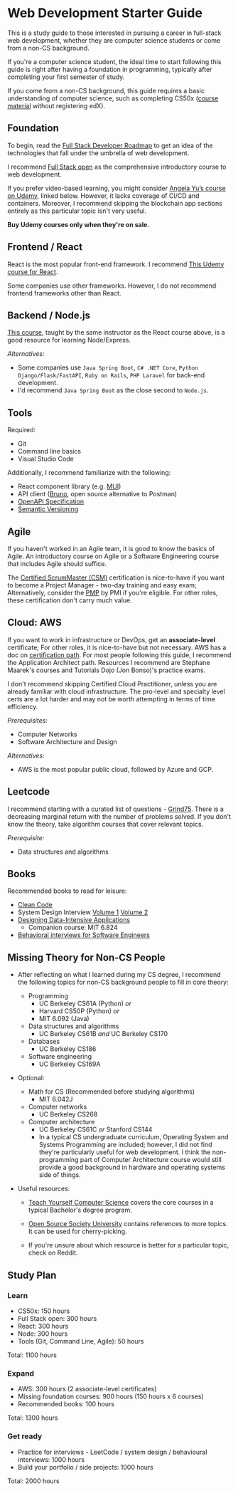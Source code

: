 # Web Development Starter Guide

This is a study guide to those interested in pursuing a career in full-stack web development, whether they are computer science students or come from a non-CS background.

If you're a computer science student, the ideal time to start following this guide is right after having a foundation in programming, typically after completing your first semester of study.

If you come from a non-CS background, this guide requires a basic understanding of computer science, such as completing CS50x ([course material](https://cs50.harvard.edu/x/) without registering edX).

## Foundation

To begin, read the [Full Stack Developer Roadmap](https://roadmap.sh/full-stack) to get an idea of the technologies that fall under the umbrella of web development.

I recommend [Full Stack open](https://fullstackopen.com/en/) as the comprehensive introductory course to web development.

If you prefer video-based learning, you might consider [Angela Yu’s course on Udemy](https://www.udemy.com/course/the-complete-web-development-bootcamp/), linked below. However, it lacks coverage of CI/CD and containers. Moreover, I recommend skipping the blockchain app sections entirely as this particular topic isn't very useful.

**Buy Udemy courses only when they're on sale.**

## Frontend / React

React is the most popular front-end framework. I recommend [This Udemy course for React](https://www.udemy.com/course/react-the-complete-guide-incl-redux/).

Some companies use other frameworks. However, I do not recommend frontend frameworks other than React.

## Backend / Node.js

[This course](https://www.udemy.com/course/nodejs-the-complete-guide/), taught by the same instructor as the React course above, is a good resource for learning Node/Express.

_Alternatives:_

- Some companies use `Java Spring Boot`, `C# .NET Core`, `Python Django/Flask/FastAPI`, `Ruby on Rails`, `PHP Laravel` for back-end development.
- I'd recommend `Java Spring Boot` as the close second to `Node.js`.

## Tools

Required:

- Git
- Command line basics
- Visual Studio Code

Additionally, I recommend familiarize with the following:

- React component library (e.g. [MUI](https://mui.com/))
- API client ([Bruno](https://www.usebruno.com/), open source alternative to Postman)
- [OpenAPI Specification](https://swagger.io/specification/)
- [Semantic Versioning](https://semver.org/)

## Agile

If you haven't worked in an Agile team, it is good to know the basics of Agile. An introductory course on Agile or a Software Engineering course that includes Agile should suffice.

The [Certified ScrumMaster (CSM)](https://www.scrumalliance.org/get-certified) certification is nice-to-have if you want to become a Project Manager - two-day training and easy exam; Alternatively, consider the [PMP](https://www.pmi.org/certifications) by PMI if you're eligible. For other roles, these certification don't carry much value.

## Cloud: AWS

If you want to work in infrastructure or DevOps, get an **associate-level** certificate; For other roles, it is nice-to-have but not necessary. AWS has a doc on [certification path](https://aws.amazon.com/certification/). For most people following this guide, I recommend the Application Architect path. Resources I recommend are Stephane Maarek's courses and Tutorials Dojo (Jon Bonso)'s practice exams.

I don't recommend skipping Certified Cloud Practitioner, unless you are already familiar with cloud infrastructure. The pro-level and specialty level certs are a lot harder and may not be worth attempting in terms of time efficiency.

_Prerequisites:_

- Computer Networks
- Software Architecture and Design

_Alternatives:_

- AWS is the most popular public cloud, followed by Azure and GCP.

## Leetcode

I recommend starting with a curated list of questions - [Grind75](https://www.techinterviewhandbook.org/grind75). There is a decreasing marginal return with the number of problems solved. If you don't know the theory, take algorithm courses that cover relevant topics.

_Prerequisite:_

- Data structures and algorithms

## Books

Recommended books to read for leisure:

- [Clean Code](https://www.amazon.ca/Clean-Code-Handbook-Software-Craftsmanship-ebook/dp/B001GSTOAM)
- System Design Interview [Volume 1](https://www.amazon.ca/System-Design-Interview-insiders-Second/dp/B08CMF2CQF) [Volume 2](https://www.amazon.ca/System-Design-Interview-Insiders-Guide/dp/1736049119/)
- [Designing Data-Intensive Applications](https://www.amazon.ca/Designing-Data-Intensive-Applications-Reliable-Maintainable/dp/1449373321/)
  - Companion course: MIT 6.824
- [Behavioral interviews for Software Engineers](https://www.amazon.ca/Behavioral-Interviews-Software-Engineers-Strategies/dp/B0C1JFQYCR/)

## Missing Theory for Non-CS People

- After reflecting on what I learned during my CS degree, I recommend the following topics for non-CS background people to fill in core theory:

  - Programming
    - UC Berkeley CS61A (Python) _or_
    - Harvard CS50P (Python) _or_
    - MIT 6.092 (Java)
  - Data structures and algorithms
    - UC Berkeley CS61B _and_ UC Berkeley CS170
  - Databases
    - UC Berkeley CS186
  - Software engineering
    - UC Berkeley CS169A

- Optional:

  - Math for CS (Recommended before studying algorithms)
    - MIT 6.042J
  - Computer networks
    - UC Berkeley CS268
  - Computer architecture
    - UC Berkeley CS61C _or_ Stanford CS144
    - In a typical CS undergraduate curriculum, Operating System and Systems Programming are included; however, I did not find they're particularly useful for web development. I think the non-programming part of Computer Architecture course would still provide a good background in hardware and operating systems side of things.

- Useful resources:

  - [Teach Yourself Computer Science](https://teachyourselfcs.com/) covers the core courses in a typical Bachelor's degree program.

  - [Open Source Society University](https://github.com/ossu/computer-science) contains references to more topics. It can be used for cherry-picking.

  - If you're unsure about which resource is better for a particular topic, check on Reddit.

## Study Plan

### Learn

- CS50x: 150 hours
- Full Stack open: 300 hours
- React: 300 hours
- Node: 300 hours
- Tools (Git, Command Line, Agile): 50 hours

Total: 1100 hours

### Expand

- AWS: 300 hours (2 associate-level certificates)
- Missing foundation courses: 900 hours (150 hours x 6 courses)
- Recommended books: 100 hours

Total: 1300 hours

### Get ready

- Practice for interviews - LeetCode / system design / behavioural interviews: 1000 hours
- Build your portfolio / side projects: 1000 hours

Total: 2000 hours
